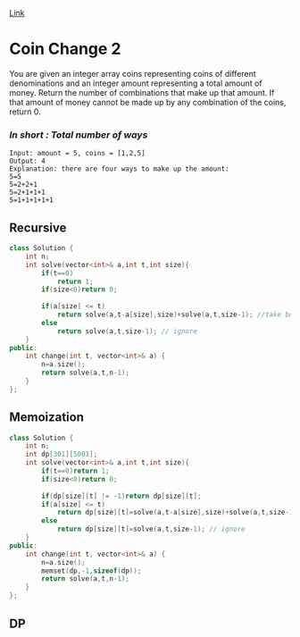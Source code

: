 [Link](https://leetcode.com/problems/coin-change-2/)
# Coin Change 2
You are given an integer array coins representing coins of different denominations and an integer amount representing a total amount of money.
Return the number of combinations that make up that amount. If that amount of money cannot be made up by any combination of the coins, return 0.
### ***In short : Total number of ways***

```
Input: amount = 5, coins = [1,2,5]
Output: 4
Explanation: there are four ways to make up the amount:
5=5
5=2+2+1
5=2+1+1+1
5=1+1+1+1+1
```
## Recursive
```cpp
class Solution {
    int n;
    int solve(vector<int>& a,int t,int size){
        if(t==0)
            return 1;
        if(size<0)return 0;
        
        if(a[size] <= t)
            return solve(a,t-a[size],size)+solve(a,t,size-1); //take both
        else
            return solve(a,t,size-1); // ignore
    }
public:
    int change(int t, vector<int>& a) {
        n=a.size();
        return solve(a,t,n-1);
    }
};
```
## Memoization
```cpp
class Solution {
    int n;
    int dp[301][5001];
    int solve(vector<int>& a,int t,int size){
        if(t==0)return 1;
        if(size<0)return 0;
        
        if(dp[size][t] != -1)return dp[size][t];
        if(a[size] <= t)
            return dp[size][t]=solve(a,t-a[size],size)+solve(a,t,size-1); //take both
        else
            return dp[size][t]=solve(a,t,size-1); // ignore
    }
public:
    int change(int t, vector<int>& a) {
        n=a.size();
        memset(dp,-1,sizeof(dp));
        return solve(a,t,n-1);
    }
};
```
## DP
```cpp

```